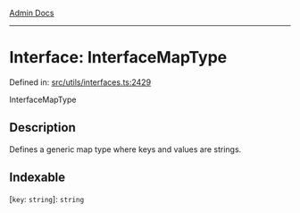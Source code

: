 [Admin Docs](/)

***

# Interface: InterfaceMapType

Defined in: [src/utils/interfaces.ts:2429](https://github.com/PalisadoesFoundation/talawa-admin/blob/main/src/utils/interfaces.ts#L2429)

InterfaceMapType

## Description

Defines a generic map type where keys and values are strings.

## Indexable

\[`key`: `string`\]: `string`

